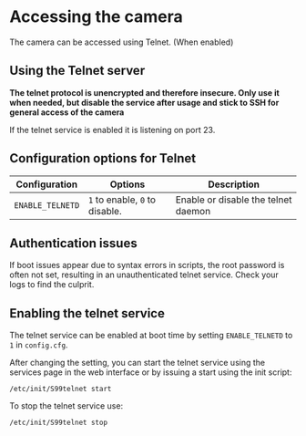 # Accessing the camera

The camera can be accessed using Telnet. (When enabled)

## Using the Telnet server

**The telnet protocol is unencrypted and therefore insecure. 
Only use it when needed, but disable the service after usage and stick to SSH for general access of the camera**

If the telnet service is enabled it is listening on port 23.


## Configuration options for Telnet

| Configuration            | Options                        | Description |
| ---                      | ---                            | ---         |
| `ENABLE_TELNETD`         | `1` to enable, `0` to disable. | Enable or disable the telnet daemon |


## Authentication issues

If boot issues appear due to syntax errors in scripts, the root password is often not set, resulting in an unauthenticated telnet service. Check your logs to find the culprit.

## Enabling the telnet service

The telnet service can be enabled at boot time by setting `ENABLE_TELNETD` to `1` in `config.cfg`.

After changing the setting, you can start the telnet service using the services page in the web interface or by issuing a start using the init script:

```
/etc/init/S99telnet start
```

To stop the telnet service use:
```
/etc/init/S99telnet stop
```

